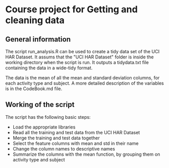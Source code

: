 # Course project for Getting and cleaning data

## General information
The script run_analysis.R can be used to create a tidy data set of the UCI HAR Dataset. It assums that the "UCI HAR Dataset" folder is inside the working directory when the script is run.
It outputs a tidydata.txt file containing the data in a wide-tidy format.

The data is the mean of all the mean and standard deviation columns, for each activity type and subject. A more detailed description of the variables is in the CodeBook.md file.

## Working of the script
The script has the following basic steps:
* Load the appropriate libraries
* Read all the training and test data from the UCI HAR Dataset
* Merge the training and test data together
* Select the feature columns with mean and std in their name
* Change the column names to descriptive names
* Summarize the columns with the mean function, by grouping them on activity type and subject
